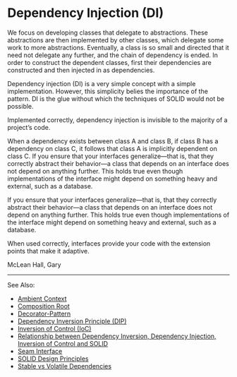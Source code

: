 # Dependency Injection (DI)

We focus on developing classes that delegate to abstractions. These abstractions are then implemented by other classes, which delegate some work to more abstractions. Eventually, a class is so small and directed that it need not delegate any further, and the chain of dependency is ended. In order to construct the dependent classes, first their dependencies are constructed and then injected in as dependencies.




Dependency injection (DI) is a very simple concept with a simple implementation. However, this simplicity belies the importance of the pattern. DI is the glue without which the techniques of SOLID would not be possible.

Implemented correctly, dependency injection is invisible to the majority of a project’s code.




When a dependency exists between class A and class B, if class B has a dependency on class C, it follows that class A is implicitly dependent on class C. If you ensure that your interfaces generalize—that is, that they correctly abstract their behavior—a class that depends on an interface does not depend on anything further. This holds true even though implementations of the interface might depend on something heavy and external, such as a database.

If you ensure that your interfaces generalize—that is, that they correctly abstract their behavior—a class that depends on an interface does not depend on anything further. This holds true even though implementations of the interface might depend on something heavy and external, such as a database.

When used correctly, interfaces provide your code with the extension points that make it adaptive.

McLean Hall, Gary

---
See Also:
- [Ambient Context](Ambient-Context.md)
- [Composition Root](Composition-Root.md)
- [Decorator-Pattern](Decorator-Pattern.md)
- [Dependency Inversion Principle (DIP)](Dependency-Inversion-Principle-DIP.md)
- [Inversion of Control (IoC)](Inversion-of-Control-IoC.md)
- [Relationship between Dependency Inversion, Dependency Injection, Inversion of Control and SOLID](Relationship-between-Dependency-Inversion-Dependency-Injection-Inversion-of-Control-and-SOLID.md)
- [Seam Interface](Seam-Interface.md)
- [SOLID Design Principles](SOLID-Design-Principles.md)
- [Stable vs Volatile Dependencies](Stable-vs-Volatile-Dependencies.md)
